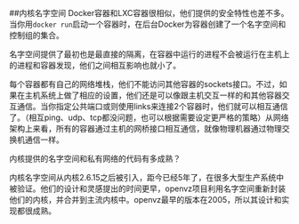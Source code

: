##内核名字空间
Docker容器和LXC容器很相似，他们提供的安全特性也差不多。当你用`docker run`启动一个容器时，在后台Docker为容器创建了一个名字空间和控制组的集合。

名字空间提供了最初也是最直接的隔离，在容器中运行的进程不会被运行在主机上的进程和容器发现，他们之间相互影响也就小了。

每个容器都有自己的网络堆栈，他们不能访问其他容器的sockets接口。不过，如果在主机系统上做了相应的设置，他们还是可以像跟主机交互一样的和其他容器交互通信。当你指定公共端口或则使用links来连接2个容器时，他们就可以相互通信了。（相互ping、udp、tcp都没问题，也可以根据需要设定更严格的策略）从网络架构上来看，所有的容器通过主机的网桥接口相互通信，就像物理机器通过物理交换机通信一样。

内核提供的名字空间和私有网络的代码有多成熟？

内核名字空间从内核2.6.15之后被引入，距今已经5年了，在很多大型生产系统中被验证。他们的设计和灵感提出的时间更早，openvz项目利用名字空间重新封装他们的内核，并合并到主流内核中。openvz最早的版本在2005，所以其设计和实现都很成熟。
